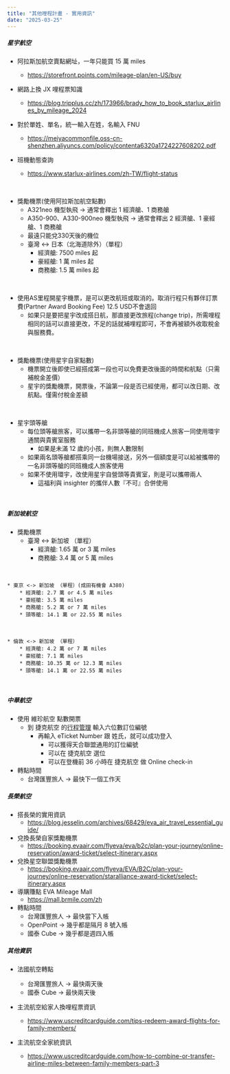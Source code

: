 ```yaml
---
title: "其他哩程計畫 - 實用資訊"
date: "2025-03-25"
---
```


##### 星宇航空

* 阿拉斯加航空賣點網址，一年只能買 15 萬 miles
    * https://storefront.points.com/mileage-plan/en-US/buy

* 網路上換 JX 哩程票知識
    * https://blog.tripplus.cc/zh/173966/brady_how_to_book_starlux_airlines_by_mileage_2024

* 對於單姓、單名，統一輸入在姓，名輸入 FNU
    * https://meiyacommonfile.oss-cn-shenzhen.aliyuncs.com/policy/contenta6320a1724227608202.pdf

* 班機動態查詢
    * https://www.starlux-airlines.com/zh-TW/flight-status  

</br>

* 獎勵機票(使用阿拉斯加航空點數)
    * A321neo 機型執飛 -> 通常會釋出 1 經濟艙、1 商務艙
    * A350-900、A330-900neo 機型執飛 -> 通常會釋出 2 經濟艙、1 豪經艙、1 商務艙
    * 最遠只能兌330天後的機位
    * 臺灣 <-> 日本（北海道除外）（單程）
        * 經濟艙: 7500 miles 起
        * 豪經艙: 1 萬 miles 起
        * 商務艙: 1.5 萬 miles 起 

</br>

* 使用AS里程開星宇機票，是可以更改航班或取消的。取消行程只有夥伴訂票費(Partner Award Booking Fee) 12.5 USD不會退回
    * 如果只是要把星宇改成搭日航，那直接更改旅程(change trip)，所需哩程相同的話可以直接更改，不足的話就補哩程即可，不會再被額外收取稅金與服務費。

</br>

* 獎勵機票(使用星宇自家點數)
    * 機票開立後即使已經搭成第一段也可以免費更改後面的時間和航點（只需補稅金差價）
    * 星宇的獎勵機票，開票後，不論第一段是否已經使用，都可以改日期、改航點。僅需付稅金差額

</br>

* 星宇頭等艙
    * 每位頭等艙旅客，可以攜帶一名非頭等艙的同班機成人旅客一同使用環宇通關與貴賓室服務
        * 如果是未滿 12 歲的小孩，則無人數限制
    * 如果兩名頭等艙都搭乘同一台機場接送，另外一個額度是可以給被攜帶的一名非頭等艙的同班機成人旅客使用
    * 如果不使用環宇，改使用星宇自營頭等貴賓室，則是可以攜帶兩人
        * 這福利與 insighter 的攜伴人數『不可』合併使用

 
</br>

##### 新加坡航空

* 獎勵機票
    * 臺灣 <-> 新加坡 （單程）
        * 經濟艙: 1.65 萬 or 3 萬 miles
        * 商務艙: 3.4 萬 or 5 萬 miles

</br>

    * 東京 <-> 新加坡 （單程）(成田有機會 A380)
        * 經濟艙: 2.7 萬 or 4.5 萬 miles
        * 豪經艙: 3.5 萬 miles
        * 商務艙: 5.2 萬 or 7 萬 miles  
        * 頭等艙: 14.1 萬 or 22.55 萬 miles     

</br>


    * 倫敦 <-> 新加坡 （單程）
        * 經濟艙: 4.2 萬 or 7 萬 miles
        * 豪經艙: 7.1 萬 miles
        * 商務艙: 10.35 萬 or 12.3 萬 miles  
        * 頭等艙: 14.1 萬 or 22.55 萬 miles 


</br>

##### 中華航空

* 使用 維珍航空 點數開票
    * 到 捷克航空 的[行程管理](https://www.csa.cz/kr-en/my-bookings/) 輸入六位數訂位編號
        * 再輸入 eTicket Number 跟 姓氏，就可以成功登入
            * 可以獲得天合聯盟通用的訂位編號
            * 可以在 捷克航空 選位
            * 可以在登機前 36 小時在 捷克航空 做 Online check-in
* 轉點時間
    * 台灣匯豐旅人 -> 最快下一個工作天


##### 長榮航空

* 搭長榮的實用資訊
    * https://blog.jesselin.com/archives/68429/eva_air_travel_essential_guide/
* 兌換長榮自家獎勵機票
    * https://booking.evaair.com/flyeva/eva/b2c/plan-your-journey/online-reservation/award-ticket/select-itinerary.aspx
* 兌換星空聯盟獎勵機票
    * https://booking.evaair.com/flyeva/EVA/B2C/plan-your-journey/online-reservation/staralliance-award-ticket/select-itinerary.aspx
* 導購賺點 EVA Mileage Mall
    * https://mall.brmile.com/zh  
* 轉點時間
    * 台灣匯豐旅人 -> 最快當下入帳
    * OpenPoint -> 幾乎都是隔月 8 號入帳
    * 國泰 Cube -> 幾乎都是週四入帳

##### 其他資訊

* 法國航空轉點
    * 台灣匯豐旅人 -> 最快兩天後
    * 國泰 Cube -> 最快兩天後

* 主流航空給家人換哩程票資訊
    * https://www.uscreditcardguide.com/tips-redeem-award-flights-for-family-members/

* 主流航空全家統資訊
    * https://www.uscreditcardguide.com/how-to-combine-or-transfer-airline-miles-between-family-members-part-3